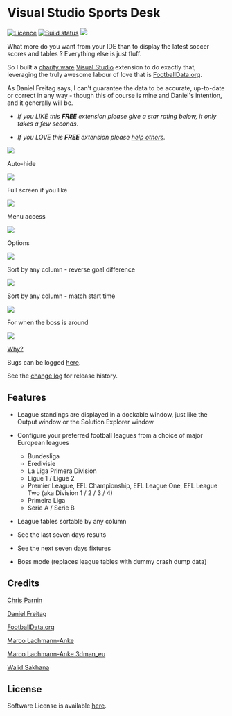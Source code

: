 [AppVeyorProjectUrl]: https://ci.appveyor.com/project/GregTrevellick/vsixfootie
[AppVeyorProjectBuildStatusBadgeSvg]: https://ci.appveyor.com/api/projects/status/i7kxey89fewvjkac?svg=true
[GitHubRepoURL]: https://github.com/GregTrevellick/VsixFootie
[GitHubRepoIssuesURL]: https://github.com/GregTrevellick/VsixFootie/issues
[GitHubRepoPullRequestsURL]: https://github.com/GregTrevellick/VsixFootie/pulls
[VersionNumberBadgeURL]: https://vsmarketplacebadge.apphb.com/version/GregTrevellick.VsixFootie.svg
[VisualStudioURL]: https://www.visualstudio.com/
[VSMarketplaceUrl]: https://marketplace.visualstudio.com/search?term=trevellick&target=VS&sortBy=Relevance
[CharityWareURL]: https://github.com/GregTrevellick/MiscellaneousArtefacts/wiki/Charity-Ware
[WhyURL]: https://github.com/GregTrevellick/MiscellaneousArtefacts/wiki/Why

# Visual Studio Sports Desk

[![Licence](https://img.shields.io/github/license/gittools/gitlink.svg)](/LICENSE.txt)
[![Build status][AppVeyorProjectBuildStatusBadgeSvg]][AppVeyorProjectUrl]
[![][VersionNumberBadgeURL]][VSMarketplaceUrl]

What more do you want from your IDE than to display the latest soccer scores and tables ? Everything else is just fluff.

So I built a [charity ware][CharityWareURL] [Visual Studio][VisualStudioURL] extension to do exactly that, leveraging the truly awesome labour of love that is [FootballData.org](https://www.football-data.org).

As Daniel Freitag says, I can't guarantee the data to be accurate, up-to-date or correct in any way - though this of course is mine and Daniel's  intention, and it generally will be.

 - *If you LIKE this ***FREE*** extension please give a star rating below, it only takes a few seconds*.

 - *If you LOVE this ***FREE*** extension please [help others][CharityWareURL].*
    
![](Src/FootieData.Vsix/VsmmAssetts/VSSportsDeskRhs.png)

Auto-hide

![](Src/FootieData.Vsix/VsmmAssetts/AutoHideLhs.png)

Full screen if you like

![](Src/FootieData.Vsix/VsmmAssetts/FullScreen.png)

Menu access

![](Src/FootieData.Vsix/VsmmAssetts/MenuViewOtherWindows.png)

Options

![](Src/FootieData.Vsix/VsmmAssetts/Options.png)

Sort by any column - reverse goal difference

![](Src/FootieData.Vsix/VsmmAssetts/SortedReverseGoalDifference.png)

Sort by any column - match start time

![](Src/FootieData.Vsix/VsmmAssetts/SortedStartTime.png)

For when the boss is around

![](Src/FootieData.Vsix/VsmmAssetts/BossMode.png)

[Why?][WhyURL]

Bugs can be logged [here][GitHubRepoIssuesURL].

See the [change log](CHANGELOG.md) for release history.

## Features

- League standings are displayed in a dockable window, just like the Output window or the Solution Explorer window

- Configure your preferred football leagues from a choice of major European leagues
  - Bundesliga
  - Eredivisie
  - La Liga Primera Division
  - Ligue 1 / Ligue 2
  - Premier League, EFL Championship, EFL League One, EFL League Two (aka Division 1 / 2 / 3 / 4)
  - Primeira Liga
  - Serie A / Serie B

- League tables sortable by any column

- See the last seven days results

- See the next seven days fixtures

- Boss mode (replaces league tables with dummy crash dump data)

## Credits

[Chris Parnin](https://github.com/chrisparnin/wpfPlusMinusExpander)

[Daniel Freitag](https://api.football-data.org/)

[FootballData.org](https://www.football-data.org)

[Marco Lachmann-Anke](http://marco-lachmann.de/)

[Marco Lachmann-Anke 3dman_eu](https://pixabay.com/en/males-3d-model-isolated-3d-model-2358253/)

[Walid Sakhana](https://github.com/sakhana88)

## License

Software License is available [here](/LICENSE.txt).